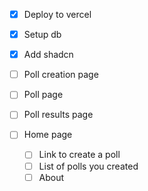 - [x] Deploy to vercel
- [x] Setup db
- [x] Add shadcn
- [ ] Poll creation page
- [ ] Poll page
- [ ] Poll results page

- [ ] Home page
  - [ ] Link to create a poll
  - [ ] List of polls you created
  - [ ] About
